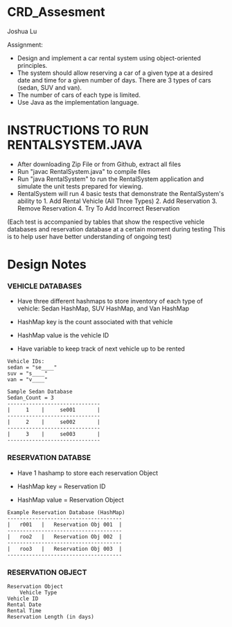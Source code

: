 # CRD_Assesment
Joshua Lu 

Assignment:
- Design and implement a car rental system using object-oriented principles. 
- The system should allow reserving a car of a given type at a desired date and time for a given number of days. There are 3 types of cars (sedan, SUV and van).
- The number of cars of each type is limited.
- Use Java as the implementation language. 




# INSTRUCTIONS TO RUN RENTALSYSTEM.JAVA 
- After downloading Zip File or from Github, extract all files
- Run "javac RentalSystem.java" to compile files
- Run "java RentalSystem" to run the RentalSystem application and simulate the unit tests prepared for viewing.
- RentalSystem will run 4 basic tests that demonstrate the RentalSystem's ability to 1. Add Rental Vehicle (All Three Types) 2. Add Reservation 3. Remove Reservation 4. Try To Add Incorrect Reservation

(Each test is accompanied by tables that show the respective vehicle databases and reservation database at a certain moment during testing
This is to help user have better understanding of ongoing test)





# Design Notes 


### VEHICLE DATABASES 

- Have three different hashmaps to store inventory of each type of vehicle: 
Sedan HashMap, SUV HashMap, and Van HashMap 

- HashMap key is the count associated with that vehicle  
- HashMap value is the vehicle ID
- Have variable to keep track of next vehicle up to be rented

<!-- language: lang-none -->
    
    Vehicle IDs:
    sedan = "se____" 
    suv = "s____"
    van = "v____"

    Sample Sedan Database 
    Sedan_Count = 3
    ------------------------------
    |     1    |     se001       |
    ------------------------------
    |     2    |     se002       |
    ------------------------------
    |     3    |     se003       |
    ------------------------------
 


### RESERVATION DATABSE 

- Have 1 hashamp to store each reservation Object 

- HashMap key = Reservation ID 
- HashMap value = Reservation Object


<!-- language: lang-none -->

	
    Example Reservation Database (HashMap)
    -------------------------------------
    |   r001   |   Reservation Obj 001  |
    -------------------------------------
    |   roo2   |   Reservation Obj 002  |
    -------------------------------------
    |   roo3   |   Reservation Obj 003  |
    -------------------------------------


### RESERVATION OBJECT 

<!-- language: lang-none -->
    
    Reservation Object
        Vehicle Type
	Vehicle ID
	Rental Date
	Rental Time
	Reservation Length (in days)
